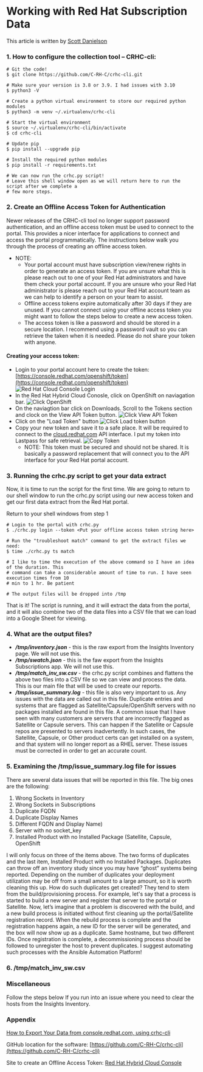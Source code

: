 # Working with Red Hat Subscription Data

This article is written by [Scott Danielson](mailto:sdaniels@redhat.com)

### 1. How to configure the collection tool – CRHC-cli:

```
# Git the code!
$ git clone https://github.com/C-RH-C/crhc-cli.git
 
# Make sure your version is 3.8 or 3.9. I had issues with 3.10
$ python3 -V
 
# Create a python virtual environment to store our required python modules
$ python3 -m venv ~/.virtualenv/crhc-cli
 
# Start the virtual environment
$ source ~/.virtualenv/crhc-cli/bin/activate
$ cd crhc-cli
 
# Update pip
$ pip install --upgrade pip
 
# Install the required python modules
$ pip install -r requirements.txt
 
# We can now run the crhc.py script!
# Leave this shell window open as we will return here to run the script after we complete a
# few more steps.
```
 ### 2. Create an Offline Access Token for Authentication

Newer releases of the CRHC-cli tool no longer support password authentication, and an offline access token must be used to connect to the portal.  This provides a nicer interface for applications to connect and access the portal programmatically.  The instructions below walk you through the process of creating an offline access token.
* NOTE:  
  * Your portal account must have subscription view/renew rights in order to generate an access token.  If you are unsure what this is please reach out to one of your Red Hat administrators and have them check your portal account.  If you are unsure who your Red Hat administrator is please reach out to your Red Hat account team as we can help to identify a person on your team to assist.
  * Offline access tokens expire automatically after 30 days if they are unused.  If you cannot connect using your offline access token you might want to follow the steps below to create a new access token.
  * The access token is like a password and should be stored in a secure location.  I recommend using a password vault so you can retrieve the taken when it is needed.  Please do not share your token with anyone.

#### Creating your access token:
* Login to your portal account here to create the token: [https://console.redhat.com/openshift/token](https://console.redhat.com/openshift/token)
![Red Hat Cloud Console Login](/images/AccessToken01.jpg)
* In the Red Hat Hybrid Cloud Conosle, click on OpenShift on naviagation bar.
![Click OpenShift](/images/AccessToken02.jpg)
* On the naviagtion bar click on Downloads.  Scroll to the Tokens section and clock on the View API Token button.
![Click View API Token](/images/AccessToken03.jpg)
* Click on the "Load Token" button
![Click Load token button](/images/AccessToken04.jpg)
* Copy your new token and save it to a safe place. It will be required to connect to the [cloud.redhat.com](cloud.redhat.com) API interface. I put my token into Lastpass for safe retrieval.
![Copy Token](/images/AccessToken05.jpg)
  * NOTE: This token must be secured and should not be shared. It is basically a password replacement that will connect you to the API interface for your Red Hat portal account.

### 3. Running the crhc.py script to get your data extract
Now, it is time to run the script for the first time.  We are going to return to our shell window to run the crhc.py script using our new access token and get our first data extract from the Red Hat portal.

Return to your shell windows from step 1
```
# Login to the portal with crhc.py
$ ./crhc.py login --token <Put your offline access token string here>
 
# Run the "troubleshoot match" command to get the extract files we need:
$ time ./crhc.py ts match
 
# I like to time the execution of the above command so I have an idea of the duration. This 
# command can take a considerable amount of time to run. I have seen execution times from 10 
# min to 1 hr. Be patient
 
# The output files will be dropped into /tmp
```
That is it!  The script is running, and it will extract the data from the portal, and it will also combine two of the data files into a CSV file that we can load into a Google Sheet for viewing.

### 4. What are the output files?
* ***/tmp/inventory.json*** - this is the raw export from the Insights Inventory page. We will not use this.
* ***/tmp/swatch.json*** - this is the faw export from the Insights Subscriptions app. We will not use this.
* ***/tmp/match_inv_sw.csv*** - the crhc.py script combines and flattens the above two files into a CSV file so we can view and process the data. This is our main file that will be used to create our reports.
* ***/tmp/issue_summary.log*** - this file is also very important to us. Any issues with the data are called out in this file. Duplicate entries and systems that are flagged as Satellite/Capsule/OpenShift servers with no packages installed are found in this file. A common issue that I have seen with many customers are servers that are incorrectly flagged as Satellite or Capsule servers. This can happen if the Satellite or Capsule repos are presented to servers inadvertently. In such cases, the Satellite, Capsule, or Other product certs can get installed on a system, and that system will no longer report as a RHEL server. These issues must be corrected in order to get an accurate count.

### 5. Examining the /tmp/issue_summary.log file for issues
There are several data issues that will be reported in this file.  The big ones are the following:
1. Wrong Sockets in Inventory
2. Wrong Sockets in Subscriptions
3. Duplicate FQDN
4. Duplicate Display Names
5. Different FQDN and Display Name)
6. Server with no socket_key
7. Installed Product with no Installed Package (Satellite, Capsule, OpenShift

I will only focus on three of the items above.  The two forms of duplicates and the last item, Installed Product with no Installed Packages.  Duplicates can throw off an inventory study since you may have “ghost” systems being reported.  Depending on the number of duplicates your deployment utilization may be off from a small amount to a large amount, so it is worth cleaning this up.  How do such duplicates get created?  They tend to stem from the build/provisioning process.  For example, let's say that a process is started to build a new server and register that server to the portal or Satellite.  Now, let’s imagine that a problem is discovered with the build, and a new build process is initiated without first cleaning up the portal/Satellite registration record.  When the rebuild process is complete and the registration happens again, a new ID for the server will be generated, and the box will now show up as a duplicate.  Same hostname, but two different IDs.  Once registration is complete, a decommissioning process should be followed to unregister the host to prevent duplicates.  I suggest automating such processes with the Ansible Automation Platform!

### 6. /tmp/match_inv_sw.csv
    

### Miscellaneous
Follow the steps below If you run into an issue where you need to clear the hosts from the Insights Inventory.


### Appendix
[How to Export Your Data from console.redhat.com, using crhc-cli](https://access.redhat.com/articles/6365831)

GitHub location for the software: [https://github.com/C-RH-C/crhc-cli](https://github.com/C-RH-C/crhc-cli)

Site to create an Offline Access Token: [Red Hat Hybrid Cloud Console](https://console.redhat.com/openshift/token)


